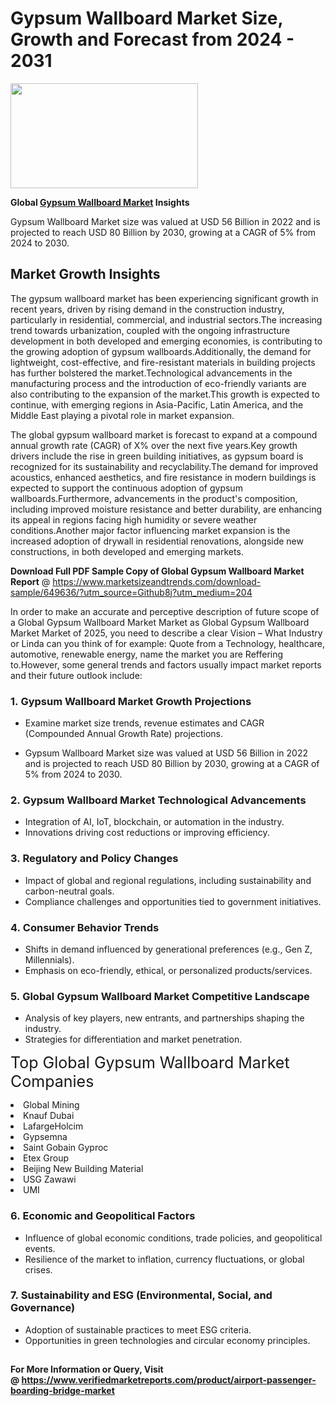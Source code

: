 <H1>Gypsum Wallboard Market Size, Growth and Forecast from 2024 - 2031</H1><img class="aligncenter size-medium wp-image-584254" src="https://thirdeyenews.in/wp-content/uploads/2024/09/Global-Market-Research-300x168.jpeg" alt="" width="300" height="168" /><p><strong>Global&nbsp;<a href="https://www.marketsizeandtrends.com/download-sample/649636/?utm_source=Github8j?utm_medium=204">Gypsum Wallboard Market</a> Insights</strong></p><p>Gypsum Wallboard Market size was valued at USD 56 Billion in 2022 and is projected to reach USD 80 Billion by 2030, growing at a CAGR of 5% from 2024 to 2030.</p><p><h2>Market Growth Insights</h2> <p>The gypsum wallboard market has been experiencing significant growth in recent years, driven by rising demand in the construction industry, particularly in residential, commercial, and industrial sectors.The increasing trend towards urbanization, coupled with the ongoing infrastructure development in both developed and emerging economies, is contributing to the growing adoption of gypsum wallboards.Additionally, the demand for lightweight, cost-effective, and fire-resistant materials in building projects has further bolstered the market.Technological advancements in the manufacturing process and the introduction of eco-friendly variants are also contributing to the expansion of the market.This growth is expected to continue, with emerging regions in Asia-Pacific, Latin America, and the Middle East playing a pivotal role in market expansion.</p> <p>The global gypsum wallboard market is forecast to expand at a compound annual growth rate (CAGR) of X% over the next five years.Key growth drivers include the rise in green building initiatives, as gypsum board is recognized for its sustainability and recyclability.The demand for improved acoustics, enhanced aesthetics, and fire resistance in modern buildings is expected to support the continuous adoption of gypsum wallboards.Furthermore, advancements in the product's composition, including improved moisture resistance and better durability, are enhancing its appeal in regions facing high humidity or severe weather conditions.Another major factor influencing market expansion is the increased adoption of drywall in residential renovations, alongside new constructions, in both developed and emerging markets.</p> <p><span class=""><strong>Download Full PDF Sample Copy of Global Gypsum Wallboard Market Report</strong> @ <a href="https://www.marketsizeandtrends.com/download-sample/649636/?utm_source=Github8j?utm_medium=204" target="_blank">https://www.marketsizeandtrends.com/download-sample/649636/?utm_source=Github8j?utm_medium=204</a></span></p><p>In order to make an accurate and perceptive description of future scope of a Global&nbsp;Gypsum Wallboard Market Market as Global&nbsp;Gypsum Wallboard Market Market of 2025, you need to describe a clear Vision &ndash; What Industry or Linda can you think of for example: Quote from a Technology, healthcare, automotive, renewable energy, name the market you are Reffering to.However, some general trends and factors usually impact market reports and their future outlook include:</p><h3>1.&nbsp;<strong>Gypsum Wallboard Market Growth Projections</strong></h3><ul><li>Examine market size trends, revenue estimates and CAGR (Compounded Annual Growth Rate) projections.</li><li><p>Gypsum Wallboard Market size was valued at USD 56 Billion in 2022 and is projected to reach USD 80 Billion by 2030, growing at a CAGR of 5% from 2024 to 2030.</p></li></ul><h3>2.&nbsp;<strong>Gypsum Wallboard Market Technological Advancements</strong></h3><ul><li>Integration of AI, IoT, blockchain, or automation in the industry.</li><li>Innovations driving cost reductions or improving efficiency.</li></ul><h3>3.&nbsp;<strong>Regulatory and Policy Changes</strong></h3><ul><li>Impact of global and regional regulations, including sustainability and carbon-neutral goals.</li><li>Compliance challenges and opportunities tied to government initiatives.</li></ul><h3>4.&nbsp;<strong>Consumer Behavior Trends</strong></h3><ul><li>Shifts in demand influenced by generational preferences (e.g., Gen Z, Millennials).</li><li>Emphasis on eco-friendly, ethical, or personalized products/services.</li></ul><h3>5.&nbsp;<strong>Global Gypsum Wallboard Market Competitive Landscape</strong></h3><ul><li>Analysis of key players, new entrants, and partnerships shaping the industry.</li><li>Strategies for differentiation and market penetration.</li></ul><p data-pm-slice="1 1 []"><span style="color: inherit; font-family: inherit; font-size: 25px;">Top Global Gypsum Wallboard Market Companies</span></p><div class="" data-test-id=""><p><li>Global Mining</li><li> Knauf Dubai</li><li> LafargeHolcim</li><li> Gypsemna</li><li> Saint Gobain Gyproc</li><li> Etex Group</li><li> Beijing New Building Material</li><li> USG Zawawi</li><li> UMI</li></p></div><h3>6.&nbsp;<strong>Economic and Geopolitical Factors</strong></h3><ul><li>Influence of global economic conditions, trade policies, and geopolitical events.</li><li>Resilience of the market to inflation, currency fluctuations, or global crises.</li></ul><h3>7.&nbsp;<strong>Sustainability and ESG (Environmental, Social, and Governance)</strong></h3><ul><li>Adoption of sustainable practices to meet ESG criteria.</li><li>Opportunities in green technologies and circular economy principles.</li></ul><h2><strong style="font-size: 14px;">For More Information or Query, Visit @&nbsp;</strong><a style="background-color: #ffffff; font-size: 14px;" href="https://www.marketsizeandtrends.com/report/gypsum-wallboard-market/" target="_blank">https://www.verifiedmarketreports.com/product/airport-passenger-boarding-bridge-market</a></h2>